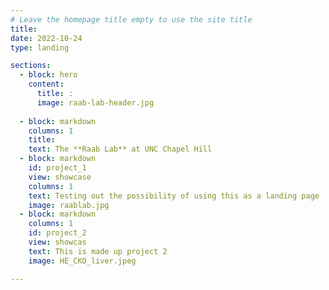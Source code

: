 ```yaml
---
# Leave the homepage title empty to use the site title
title:
date: 2022-10-24
type: landing

sections:
  - block: hero
    content:
      title: :
      image: raab-lab-header.jpg
      
  - block: markdown      
    columns: 1
    title: 
    text: The **Raab Lab** at UNC Chapel Hill 
  - block: markdown 
    id: project_1
    view: showcase
    columns: 1
    text: Testing out the possibility of using this as a landing page 
    image: raablab.jpg
  - block: markdown
    columns: 1
    id: project_2 
    view: showcas
    text: This is made up project 2 
    image: HE_CKO_liver.jpeg

---
```


 